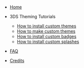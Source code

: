 <!-- docs/_sidebar.md -->

* [Home](home.md)

* 3DS Theming Tutorials
    * [How to install custom themes](theme.md)
    * [How to make custom themes](theme-tutorial.md)
    * [How to install custom badges](badge.md)
    * [How to install custom splashes](splash.md)

* [FAQ](faq.md)
* [Credits](credits.md)